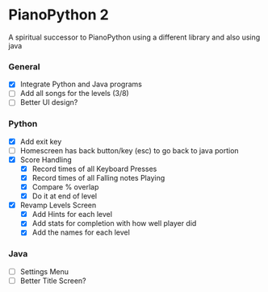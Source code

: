 # PianoPython 2
A spiritual successor to PianoPython using a different library and also using java

### General
- [x] Integrate Python and Java programs
- [ ] Add all songs for the levels (3/8)  
- [ ] Better UI design?
### Python
- [x] Add exit key
- [ ] Homescreen has back button/key (esc) to go back to java portion
- [x] Score Handling
    - [x] Record times of all Keyboard Presses
    - [x] Record times of all Falling notes Playing
    - [x] Compare % overlap
    - [x] Do it at end of level
- [x] Revamp Levels Screen
    - [x] Add Hints for each level
    - [x] Add stats for completion with how well player did
    - [x] Add the names for each level

### Java
- [ ] Settings Menu
- [ ] Better Title Screen?  
